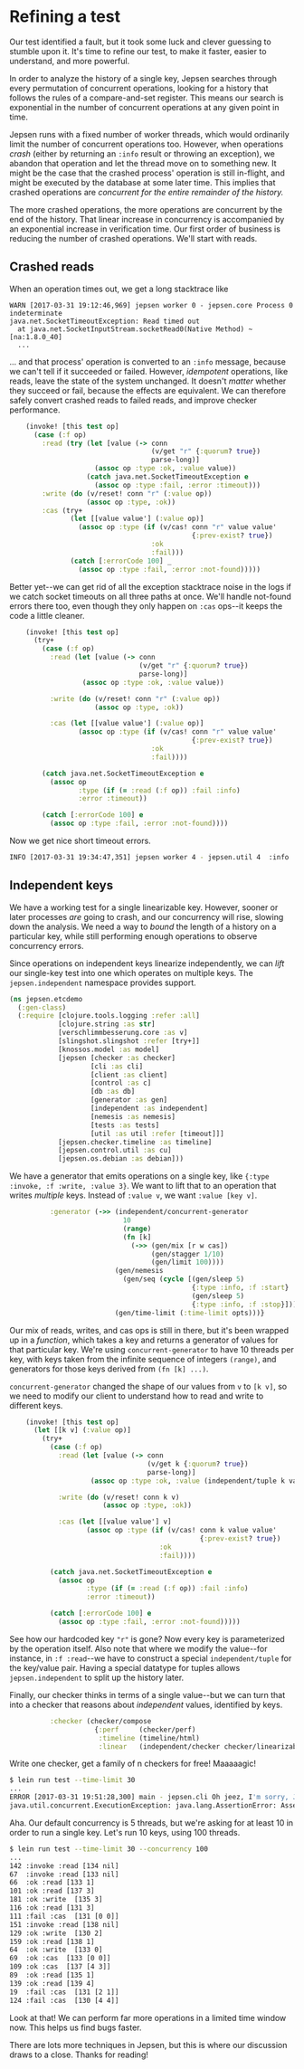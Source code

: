# Refining a test

Our test identified a fault, but it took some luck and clever guessing to
stumble upon it. It's time to refine our test, to make it faster, easier to
understand, and more powerful.

In order to analyze the history of a single key, Jepsen searches through every
permutation of concurrent operations, looking for a history that follows the
rules of a compare-and-set register. This means our search is exponential in
the number of concurrent operations at any given point in time.

Jepsen runs with a fixed number of worker threads, which would ordinarily limit
the number of concurrent operations too. However, when operations *crash*
(either by returning an `:info` result or throwing an exception), we abandon
that operation and let the thread move on to something new. It might be the
case that the crashed process' operation is still in-flight, and might be
executed by the database at some later time. This implies that crashed
operations are *concurrent for the entire remainder of the history.*

The more crashed operations, the more operations are concurrent by the end of
the history. That linear increase in concurrency is accompanied by an
exponential increase in verification time. Our first order of business is
reducing the number of crashed operations. We'll start with reads.

## Crashed reads

When an operation times out, we get a long stacktrace like

```
WARN [2017-03-31 19:12:46,969] jepsen worker 0 - jepsen.core Process 0 indeterminate
java.net.SocketTimeoutException: Read timed out
  at java.net.SocketInputStream.socketRead0(Native Method) ~[na:1.8.0_40]
  ...
```

... and that process' operation is converted to an `:info` message, because we
can't tell if it succeeded or failed. However, *idempotent* operations, like
reads, leave the state of the system unchanged. It doesn't *matter* whether
they succeed or fail, because the effects are equivalent. We can therefore
safely convert crashed reads to failed reads, and improve checker performance.

```clj
    (invoke! [this test op]
      (case (:f op)
        :read (try (let [value (-> conn
                                   (v/get "r" {:quorum? true})
                                   parse-long)]
                     (assoc op :type :ok, :value value))
                   (catch java.net.SocketTimeoutException e
                     (assoc op :type :fail, :error :timeout)))
        :write (do (v/reset! conn "r" (:value op))
                   (assoc op :type, :ok))
        :cas (try+
               (let [[value value'] (:value op)]
                 (assoc op :type (if (v/cas! conn "r" value value'
                                             {:prev-exist? true})
                                   :ok
                                   :fail)))
               (catch [:errorCode 100] _
                 (assoc op :type :fail, :error :not-found)))))
```

Better yet--we can get rid of all the exception stacktrace noise in the logs if
we catch socket timeouts on all three paths at once. We'll handle not-found
errors there too, even though they only happen on `:cas` ops--it keeps the code a
little cleaner.

```clj
    (invoke! [this test op]
      (try+
        (case (:f op)
          :read (let [value (-> conn
                                (v/get "r" {:quorum? true})
                                parse-long)]
                  (assoc op :type :ok, :value value))

          :write (do (v/reset! conn "r" (:value op))
                     (assoc op :type, :ok))

          :cas (let [[value value'] (:value op)]
                 (assoc op :type (if (v/cas! conn "r" value value'
                                             {:prev-exist? true})
                                   :ok
                                   :fail))))

        (catch java.net.SocketTimeoutException e
          (assoc op
                 :type (if (= :read (:f op)) :fail :info)
                 :error :timeout))

        (catch [:errorCode 100] e
          (assoc op :type :fail, :error :not-found))))
```

Now we get nice short timeout errors.

```bash
INFO [2017-03-31 19:34:47,351] jepsen worker 4 - jepsen.util 4  :info :cas  [4 4] :timeout
```

## Independent keys

We have a working test for a single linearizable key. However, sooner or later
processes *are* going to crash, and our concurrency will rise, slowing down the
analysis. We need a way to *bound* the length of a history on a particular key,
while still performing enough operations to observe concurrency errors.

Since operations on independent keys linearize independently, we can *lift* our
single-key test into one which operates on multiple keys. The
`jepsen.independent` namespace provides support.

```clj
(ns jepsen.etcdemo
  (:gen-class)
  (:require [clojure.tools.logging :refer :all]
            [clojure.string :as str]
            [verschlimmbesserung.core :as v]
            [slingshot.slingshot :refer [try+]]
            [knossos.model :as model]
            [jepsen [checker :as checker]
                    [cli :as cli]
                    [client :as client]
                    [control :as c]
                    [db :as db]
                    [generator :as gen]
                    [independent :as independent]
                    [nemesis :as nemesis]
                    [tests :as tests]
                    [util :as util :refer [timeout]]]
            [jepsen.checker.timeline :as timeline]
            [jepsen.control.util :as cu]
            [jepsen.os.debian :as debian]))
```

We have a generator that emits operations on a single key, like `{:type :invoke,
:f :write, :value 3}`. We want to lift that to an operation that writes
*multiple* keys. Instead of `:value v`, we want `:value [key v]`.

```clj
          :generator (->> (independent/concurrent-generator
                            10
                            (range)
                            (fn [k]
                              (->> (gen/mix [r w cas])
                                   (gen/stagger 1/10)
                                   (gen/limit 100))))
                          (gen/nemesis
                            (gen/seq (cycle [(gen/sleep 5)
                                             {:type :info, :f :start}
                                             (gen/sleep 5)
                                             {:type :info, :f :stop}])))
                          (gen/time-limit (:time-limit opts)))}
```

Our mix of reads, writes, and cas ops is still in there, but it's been wrapped
up in a *function*, which takes a key and returns a generator of values for
that particular key. We're using `concurrent-generator` to have 10 threads per
key, with keys taken from the infinite sequence of integers `(range)`, and
generators for those keys derived from `(fn [k] ...)`.

`concurrent-generator` changed the shape of our values from `v` to `[k v]`, so
we need to modify our client to understand how to read and write to different
keys.

```clj
    (invoke! [this test op]
      (let [[k v] (:value op)]
        (try+
          (case (:f op)
            :read (let [value (-> conn
                                  (v/get k {:quorum? true})
                                  parse-long)]
                    (assoc op :type :ok, :value (independent/tuple k value)))

            :write (do (v/reset! conn k v)
                       (assoc op :type, :ok))

            :cas (let [[value value'] v]
                   (assoc op :type (if (v/cas! conn k value value'
                                               {:prev-exist? true})
                                     :ok
                                     :fail))))

          (catch java.net.SocketTimeoutException e
            (assoc op
                   :type (if (= :read (:f op)) :fail :info)
                   :error :timeout))

          (catch [:errorCode 100] e
            (assoc op :type :fail, :error :not-found)))))
```

See how our hardcoded key `"r"` is gone? Now every key is parameterized by the
operation itself. Also note that where we modify the value--for instance, in
`:f :read`--we have to construct a special `independent/tuple` for the
key/value pair. Having a special datatype for tuples allows
`jepsen.independent` to split up the history later.

Finally, our checker thinks in terms of a single value--but we can turn that
into a checker that reasons about *independent* values, identified by keys.

```clj
          :checker (checker/compose
                     {:perf     (checker/perf)
                      :timeline (timeline/html)
                      :linear   (independent/checker checker/linearizable)})
```

Write one checker, get a family of n checkers for free! Maaaaagic!

```bash
$ lein run test --time-limit 30
...
ERROR [2017-03-31 19:51:28,300] main - jepsen.cli Oh jeez, I'm sorry, Jepsen broke. Here's why:
java.util.concurrent.ExecutionException: java.lang.AssertionError: Assert failed: This jepsen.independent/concurrent-generator has 5 threads to work with, but can only use 0 of those threads to run 0 concurrent keys with 10 threads apiece. Consider raising or lowering the test's :concurrency to a multiple of 10.
```

Aha. Our default concurrency is 5 threads, but we're asking for at least 10 in order to run a single key. Let's run 10 keys, using 100 threads.

```bash
$ lein run test --time-limit 30 --concurrency 100
...
142 :invoke :read [134 nil]
67  :invoke :read [133 nil]
66  :ok :read [133 1]
101 :ok :read [137 3]
181 :ok :write  [135 3]
116 :ok :read [131 3]
111 :fail :cas  [131 [0 0]]
151 :invoke :read [138 nil]
129 :ok :write  [130 2]
159 :ok :read [138 1]
64  :ok :write  [133 0]
69  :ok :cas  [133 [0 0]]
109 :ok :cas  [137 [4 3]]
89  :ok :read [135 1]
139 :ok :read [139 4]
19  :fail :cas  [131 [2 1]]
124 :fail :cas  [130 [4 4]]
```

Look at that! We can perform far more operations in a limited time window now. This helps us find bugs faster.

There are lots more techniques in Jepsen, but this is where our discussion
draws to a close. Thanks for reading!
